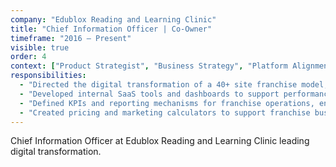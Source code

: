 ```yaml
---
company: "Edublox Reading and Learning Clinic"
title: "Chief Information Officer | Co-Owner"
timeframe: "2016 – Present"
visible: true
order: 4
context: ["Product Strategist", "Business Strategy", "Platform Alignment"]
responsibilities:
  - "Directed the digital transformation of a 40+ site franchise model, introducing scheduling, budgeting, and customer systems aligned with operational and educational goals."
  - "Developed internal SaaS tools and dashboards to support performance tracking, budget adherence, and learning interventions."
  - "Defined KPIs and reporting mechanisms for franchise operations, enabling proactive coaching and network-wide alignment with strategic objectives."
  - "Created pricing and marketing calculators to support franchise business planning, contributing to network expansion and retention."
---
```


Chief Information Officer at Edublox Reading and Learning Clinic leading digital transformation.
